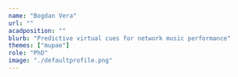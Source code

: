 ```yaml
---
name: "Bogdan Vera"
url: ""
acadposition: ""
blurb: "Predictive virtual cues for network music performance"
themes: ["mupae"]
role: "PhD"
image: "./defaultprofile.png"
---
```

